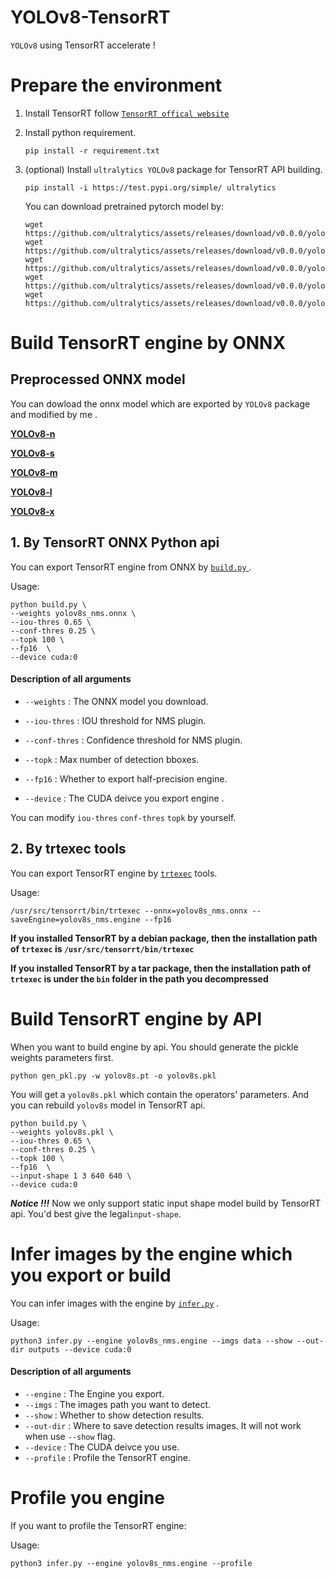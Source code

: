# YOLOv8-TensorRT

`YOLOv8` using TensorRT accelerate !

# Prepare the environment

1. Install TensorRT follow [`TensorRT offical website`](https://developer.nvidia.com/nvidia-tensorrt-8x-download)

2. Install python requirement.

   ``` shell
   pip install -r requirement.txt
   ```

3. (optional) Install `ultralytics YOLOv8` package for TensorRT API building.

   ``` shell
   pip install -i https://test.pypi.org/simple/ ultralytics
   ```

   You can download pretrained pytorch model by:

   ``` shell
   wget https://github.com/ultralytics/assets/releases/download/v0.0.0/yolov8n.pt
   wget https://github.com/ultralytics/assets/releases/download/v0.0.0/yolov8s.pt
   wget https://github.com/ultralytics/assets/releases/download/v0.0.0/yolov8m.pt
   wget https://github.com/ultralytics/assets/releases/download/v0.0.0/yolov8l.pt
   wget https://github.com/ultralytics/assets/releases/download/v0.0.0/yolov8x.pt
   ```

# Build TensorRT engine by ONNX

## Preprocessed ONNX model

You can dowload the onnx model which are exported by `YOLOv8` package and modified by me  .

[**YOLOv8-n**](https://triplemu.oss-cn-beijing.aliyuncs.com/YOLOv8/ONNX/yolov8n_nms.onnx?OSSAccessKeyId=LTAI5tN1dgmZD4PF8AJUXp3J&Expires=1772936700&Signature=r6HgJTTcCSAxQxD9bKO9qBTtigQ%3D)

[**YOLOv8-s**](https://triplemu.oss-cn-beijing.aliyuncs.com/YOLOv8/ONNX/yolov8s_nms.onnx?OSSAccessKeyId=LTAI5tN1dgmZD4PF8AJUXp3J&Expires=1682936722&Signature=JjxQFx1YElcVdsCaMoj81KJ4a5s%3D)

[**YOLOv8-m**](https://triplemu.oss-cn-beijing.aliyuncs.com/YOLOv8/ONNX/yolov8m_nms.onnx?OSSAccessKeyId=LTAI5tN1dgmZD4PF8AJUXp3J&Expires=1682936739&Signature=IRKBELdVFemD7diixxxgzMYqsWg%3D)

[**YOLOv8-l**](https://triplemu.oss-cn-beijing.aliyuncs.com/YOLOv8/ONNX/yolov8l_nms.onnx?OSSAccessKeyId=LTAI5tN1dgmZD4PF8AJUXp3J&Expires=1682936763&Signature=RGkJ4G2XJ4J%2BNiki5cJi3oBkDnA%3D)

[**YOLOv8-x**](https://triplemu.oss-cn-beijing.aliyuncs.com/YOLOv8/ONNX/yolov8x_nms.onnx?OSSAccessKeyId=LTAI5tN1dgmZD4PF8AJUXp3J&Expires=1673936778&Signature=3o%2F7QKhiZg1dW3I6sDrY4ug6MQU%3D)

## 1. By TensorRT ONNX Python api

You can export TensorRT engine from ONNX by [`build.py` ](build.py).

Usage:

``` shell
python build.py \
--weights yolov8s_nms.onnx \
--iou-thres 0.65 \
--conf-thres 0.25 \
--topk 100 \
--fp16  \
--device cuda:0
```

#### Description of all arguments

- `--weights` : The ONNX model you download.

- `--iou-thres` : IOU threshold for NMS plugin.
- `--conf-thres` : Confidence threshold for NMS plugin.
- `--topk` : Max number of detection bboxes.
- `--fp16` : Whether to export half-precision engine.

- `--device` : The CUDA deivce you export engine .

You can modify `iou-thres` `conf-thres` `topk` by yourself.

## 2. By trtexec tools

You can export TensorRT engine by [`trtexec`](https://github.com/NVIDIA/TensorRT/tree/main/samples/trtexec) tools.

Usage:

``` shell
/usr/src/tensorrt/bin/trtexec --onnx=yolov8s_nms.onnx --saveEngine=yolov8s_nms.engine --fp16
```

**If you installed TensorRT by a debian package, then the installation path of `trtexec`
is `/usr/src/tensorrt/bin/trtexec`**

**If you installed TensorRT by a tar package, then the installation path of `trtexec` is under the `bin` folder in the path you decompressed**



# Build TensorRT engine by API

When you want to build engine by api. You should generate the pickle weights parameters first.

``` shell
python gen_pkl.py -w yolov8s.pt -o yolov8s.pkl
```

You will get a `yolov8s.pkl` which contain the operators' parameters. And you can rebuild `yolov8s` model in TensorRT api.

```
python build.py \
--weights yolov8s.pkl \
--iou-thres 0.65 \
--conf-thres 0.25 \
--topk 100 \
--fp16  \
--input-shape 1 3 640 640 \
--device cuda:0
```

***Notice !!!***  Now we only support static input shape model build by TensorRT api. You'd best give the legal`input-shape`.

# Infer images by the engine which you export or build

You can infer images with the engine by [`infer.py`](infer.py) .

Usage:

``` shell
python3 infer.py --engine yolov8s_nms.engine --imgs data --show --out-dir outputs --device cuda:0
```

#### Description of all arguments

- `--engine` : The Engine you export.
- `--imgs` : The images path you want to detect.
- `--show` : Whether to show detection results.
- `--out-dir` : Where to save detection results images. It will not work when use `--show` flag.
- `--device` : The CUDA deivce you use.
- `--profile` : Profile the TensorRT engine.

# Profile you engine

If you want to profile the TensorRT engine:

Usage:

``` shell
python3 infer.py --engine yolov8s_nms.engine --profile
```
